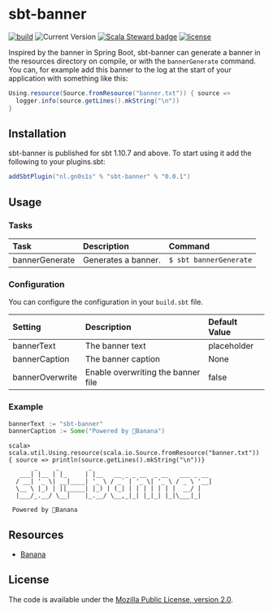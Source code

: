 # sbt-banner

[![build](https://github.com/Philippus/sbt-banner/workflows/build/badge.svg)](https://github.com/Philippus/sbt-banner/actions/workflows/scala.yml?query=workflow%3Abuild+branch%3Amain)
![Current Version](https://img.shields.io/badge/version-0.0.1-brightgreen.svg?style=flat "0.0.1")
[![Scala Steward badge](https://img.shields.io/badge/Scala_Steward-helping-blue.svg?style=flat&logo=data:image/png;base64,iVBORw0KGgoAAAANSUhEUgAAAA4AAAAQCAMAAAARSr4IAAAAVFBMVEUAAACHjojlOy5NWlrKzcYRKjGFjIbp293YycuLa3pYY2LSqql4f3pCUFTgSjNodYRmcXUsPD/NTTbjRS+2jomhgnzNc223cGvZS0HaSD0XLjbaSjElhIr+AAAAAXRSTlMAQObYZgAAAHlJREFUCNdNyosOwyAIhWHAQS1Vt7a77/3fcxxdmv0xwmckutAR1nkm4ggbyEcg/wWmlGLDAA3oL50xi6fk5ffZ3E2E3QfZDCcCN2YtbEWZt+Drc6u6rlqv7Uk0LdKqqr5rk2UCRXOk0vmQKGfc94nOJyQjouF9H/wCc9gECEYfONoAAAAASUVORK5CYII=)](https://scala-steward.org)
[![license](https://img.shields.io/badge/license-MPL%202.0-blue.svg?style=flat "MPL 2.0")](LICENSE)

Inspired by the banner in Spring Boot, sbt-banner can generate a banner in the resources directory on compile, or with
the `bannerGenerate` command. You can, for example add this banner to the log at the start of your application with
something like this:

```scala
Using.resource(Source.fromResource("banner.txt")) { source =>
  logger.info(source.getLines().mkString("\n"))
}
```

## Installation

sbt-banner is published for sbt 1.10.7 and above. To start using it add the following to your plugins.sbt:

```sbt
addSbtPlugin("nl.gn0s1s" % "sbt-banner" % "0.0.1")
```

## Usage

### Tasks

| Task           | Description         | Command                    |
|:---------------|:--------------------|:---------------------------|
| bannerGenerate | Generates a banner. | ```$ sbt bannerGenerate``` |

### Configuration

You can configure the configuration in your `build.sbt` file.

| Setting         | Description                        | Default Value |
|:----------------|:-----------------------------------|:--------------|
| bannerText      | The banner text                    | placeholder   |
| bannerCaption   | The banner caption                 | None          |
| bannerOverwrite | Enable overwriting the banner file | false         |

### Example

```sbt
bannerText := "sbt-banner"
bannerCaption := Some("Powered by 🍌Banana")
```

```
scala> scala.util.Using.resource(scala.io.Source.fromResource("banner.txt")) { source => println(source.getLines().mkString("\n"))}
       _     _        _                                 
   ___| |__ | |_     | |__   __ _ _ __  _ __   ___ _ __ 
  / __| '_ \| __|____| '_ \ / _` | '_ \| '_ \ / _ \ '__|
  \__ \ |_) | ||_____| |_) | (_| | | | | | | |  __/ |   
  |___/_.__/ \__|    |_.__/ \__,_|_| |_|_| |_|\___|_|   
                                                        
 Powered by 🍌Banana

```

## Resources

- [Banana](https://github.com/yihleego/banana)

## License

The code is available under the [Mozilla Public License, version 2.0](LICENSE).
